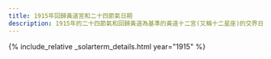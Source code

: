 ```yaml
---
title: 1915年回歸黃道宮和二十四節氣日期
description: 1915年的二十四節氣和回歸黃道為基準的黃道十二宮(又稱十二星座)的交界日期，常見於西洋占星術和星座運程
---
```

{% include_relative _solarterm_details.html year="1915" %}
